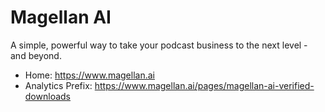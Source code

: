 # Magellan AI
A simple, powerful way to take your podcast business to the next level - and beyond.

* Home: https://www.magellan.ai
* Analytics Prefix: https://www.magellan.ai/pages/magellan-ai-verified-downloads
